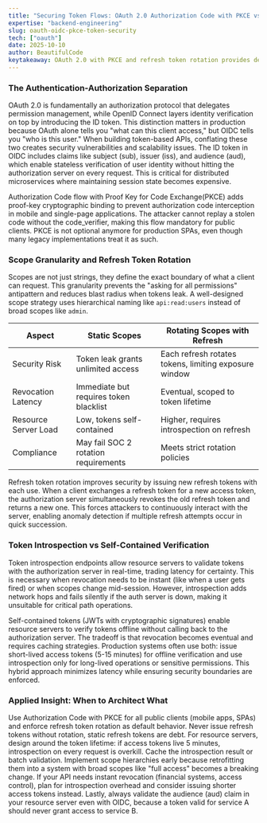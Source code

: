 ```yaml
---
title: "Securing Token Flows: OAuth 2.0 Authorization Code with PKCE vs Implicit Grant in Modern SPAs"
expertise: "backend-engineering"
slug: oauth-oidc-pkce-token-security
tech: ["oauth"]
date: 2025-10-10
author: BeautifulCode
keytakeaway: OAuth 2.0 with PKCE and refresh token rotation provides defense-in-depth security for modern SPAs, while hybrid token validation strategies balance latency and revocation needs in distributed backends.
---
```


### The Authentication-Authorization Separation

OAuth 2.0 is fundamentally an authorization protocol that delegates permission management, while OpenID Connect layers identity verification on top by introducing the ID token. This distinction matters in production because OAuth alone tells you "what can this client access," but OIDC tells you "who is this user." When building token-based APIs, conflating these two creates security vulnerabilities and scalability issues. The ID token in OIDC includes claims like subject (sub), issuer (iss), and audience (aud), which enable stateless verification of user identity without hitting the authorization server on every request. This is critical for distributed microservices where maintaining session state becomes expensive.

Authorization Code flow with Proof Key for Code Exchange(PKCE) adds proof-key cryptographic binding to prevent authorization code interception in mobile and single-page applications. The attacker cannot replay a stolen code without the code_verifier, making this flow mandatory for public clients. PKCE is not optional anymore for production SPAs, even though many legacy implementations treat it as such.

### Scope Granularity and Refresh Token Rotation

Scopes are not just strings, they define the exact boundary of what a client can request. This granularity prevents the "asking for all permissions" antipattern and reduces blast radius when tokens leak. A well-designed scope strategy uses hierarchical naming like `api:read:users` instead of broad scopes like `admin`.

| Aspect | Static Scopes | Rotating Scopes with Refresh |
|--------|---------------|------------------------------|
| Security Risk | Token leak grants unlimited access | Each refresh rotates tokens, limiting exposure window |
| Revocation Latency | Immediate but requires token blacklist | Eventual, scoped to token lifetime |
| Resource Server Load | Low, tokens self-contained | Higher, requires introspection on refresh |
| Compliance | May fail SOC 2 rotation requirements | Meets strict rotation policies |

Refresh token rotation improves security by issuing new refresh tokens with each use. When a client exchanges a refresh token for a new access token, the authorization server simultaneously revokes the old refresh token and returns a new one. This forces attackers to continuously interact with the server, enabling anomaly detection if multiple refresh attempts occur in quick succession.

### Token Introspection vs Self-Contained Verification

Token introspection endpoints allow resource servers to validate tokens with the authorization server in real-time, trading latency for certainty. This is necessary when revocation needs to be instant (like when a user gets fired) or when scopes change mid-session. However, introspection adds network hops and fails silently if the auth server is down, making it unsuitable for critical path operations.

Self-contained tokens (JWTs with cryptographic signatures) enable resource servers to verify tokens offline without calling back to the authorization server. The tradeoff is that revocation becomes eventual and requires caching strategies. Production systems often use both: issue short-lived access tokens (5-15 minutes) for offline verification and use introspection only for long-lived operations or sensitive permissions. This hybrid approach minimizes latency while ensuring security boundaries are enforced.

### Applied Insight: When to Architect What

Use Authorization Code with PKCE for all public clients (mobile apps, SPAs) and enforce refresh token rotation as default behavior. Never issue refresh tokens without rotation, static refresh tokens are debt. For resource servers, design around the token lifetime: if access tokens live 5 minutes, introspection on every request is overkill. Cache the introspection result or batch validation. Implement scope hierarchies early because retrofitting them into a system with broad scopes like "full access" becomes a breaking change. If your API needs instant revocation (financial systems, access control), plan for introspection overhead and consider issuing shorter access tokens instead. Lastly, always validate the audience (aud) claim in your resource server even with OIDC, because a token valid for service A should never grant access to service B.